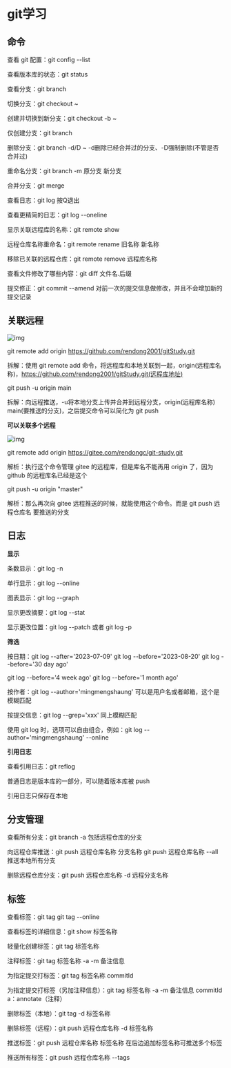 # git学习

## 命令

查看 git 配置：git config --list

查看版本库的状态：git status

查看分支：git branch

切换分支：git checkout ~

创建并切换到新分支：git checkout -b ~

仅创建分支：git branch

删除分支：git branch -d/D ~		-d删除已经合并过的分支、-D强制删除(不管是否合并过)

重命名分支：git branch -m 原分支 新分支

合并分支：git merge

查看日志：git log    按Q退出

查看更精简的日志：git log --oneline

显示关联远程库的名称：git remote show

远程仓库名称重命名：git remote rename 旧名称 新名称

移除已关联的远程仓库：git remote remove 远程库名称

查看文件修改了哪些内容：git diff 文件名.后缀

提交修正：git commit --amend	对前一次的提交信息做修改，并且不会增加新的提交记录

## 关联远程

![img](https://cdn.nlark.com/yuque/0/2023/png/29743347/1688795285889-a2f2d835-a75f-423d-8785-3058d7d15a30.png)

git remote add origin https://github.com/rendong2001/gitStudy.git

拆解：使用 git remote add 命令，将远程库和本地关联到一起，origin(远程库名称)，https://github.com/rendong2001/gitStudy.git(远程库地址)

git push -u origin main

拆解：向远程推送，-u将本地分支上传并合并到远程分支，origin(远程库名称) main(要推送的分支)，之后提交命令可以简化为 git push

**可以关联多个远程**

![img](https://cdn.nlark.com/yuque/0/2023/png/29743347/1688797231920-c3b163d5-17c6-4f7d-a1a0-6c9493b12044.png)

git remote add origin https://gitee.com/rendongc/git-study.git

解析：执行这个命令管理 gitee 的远程库，但是库名不能再用 origin 了，因为 github 的远程库名已经是这个

git push -u origin "master"

解析：那么再次向 gitee 远程推送的时候，就能使用这个命令。而是 git push 远程仓库名 要推送的分支

## 日志

**显示**

条数显示：git log -n

单行显示：git log --online

图表显示：git log --graph

显示更改摘要：git log --stat

显示更改位置：git log --patch 或者 git log -p

**筛选**

按日期：git log --after='2023-07-09'	git log --before='2023-08-20'	git log --before='30 day ago'

git log --before='4 week ago'		git log --before='1 month ago'

按作者：git log --author='mingmengshaung'	可以是用户名或者邮箱，这个是模糊匹配

按提交信息：git log --grep='xxx'	同上模糊匹配

使用 git log 时，选项可以自由组合，例如：git log --author='mingmengshaung'  --online

**引用日志**

查看引用日志：git reflog

普通日志是版本库的一部分，可以随着版本库被 push

引用日志只保存在本地

## 分支管理

查看所有分支：git branch -a	包括远程仓库的分支

向远程仓库推送：git push 远程仓库名称 分支名称	git push 远程仓库名称 --all  推送本地所有分支

删除远程仓库分支：git push 远程仓库名称 -d 远程分支名称

## 标签

查看标签：git tag	git tag --online

查看标签的详细信息：git show 标签名称

轻量化创建标签：git tag 标签名称

注释标签：git tag  标签名称 -a -m 备注信息

为指定提交打标签：git tag 标签名称 commitId

为指定提交打标签（另加注释信息）：git tag 标签名称 -a -m 备注信息 commitId		a：annotate（注释）

删除标签（本地）：git tag -d 标签名称

删除标签（远程）：git push 远程仓库名称 -d  标签名称

推送标签：git push 远程仓库名称 标签名称		在后边追加标签名称可推送多个标签

推送所有标签：git push 远程仓库名称 --tags